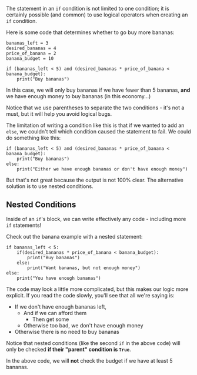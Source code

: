 The statement in an `if` condition is not limited to one condition; it is certainly possible (and common) to use logical operators when creating an `if` condition.



Here is some code that determines whether to go buy more bananas:


```
bananas_left = 3
desired_bananas = 4
price_of_banana = 2
banana_budget = 10

if (bananas_left < 5) and (desired_bananas * price_of_banana < banana_budget):
	print("Buy bananas")
```

In this case, we will only buy bananas if we have fewer than 5 bananas, **and** we have enough money to buy bananas (in this economy...)

Notice that we use parentheses to separate the two conditions - it's not a must, but it will help you avoid logical bugs.



The limitation of writing a condition like this is that if we wanted to add an `else`, we couldn't tell which condition caused the statement to fail. We could do something like this:


```
if (bananas_left < 5) and (desired_bananas * price_of_banana < banana_budget):
	print("Buy bananas")
else:
    print("Either we have enough bananas or don't have enough money")
```

But that's not great because the output is not 100% clear. The alternative solution is to use nested conditions.



## Nested Conditions

Inside of an `if`'s block, we can write effectively any code - including more `if` statements!

Check out the banana example with a nested statement:


```
if bananas_left < 5:
	if(desired_bananas * price_of_banana < banana_budget):
		print("Buy bananas")
	else:
		print("Want bananas, but not enough money")
else:
	print("You have enough bananas")
```

The code may look a little more complicated, but this makes our logic more explicit. If you read the code slowly, you'll see that all we're saying is:



- If we don't have enough bananas left,
  - And if we can afford them
    - Then get some
   - Otherwise too bad, we don't have enough money
- Otherwise there is no need to buy bananas


Notice that nested conditions (like the second `if` in the above code) will only be checked **if their "parent" condition is `True`**.

In the above code, we will **not** check the budget if we have at least 5 bananas.